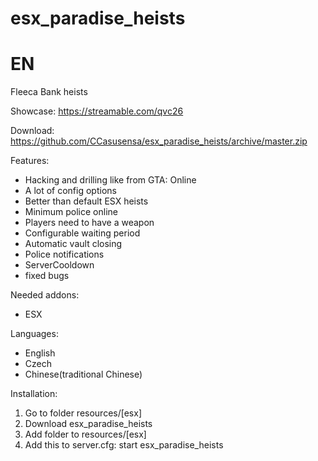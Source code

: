 # esx_paradise_heists

EN
===
Fleeca Bank heists

Showcase:
https://streamable.com/qvc26

Download:
https://github.com/CCasusensa/esx_paradise_heists/archive/master.zip

Features:
- Hacking and drilling like from GTA: Online
- A lot of config options
- Better than default ESX heists
- Minimum police online
- Players need to have a weapon
- Configurable waiting period
- Automatic vault closing
- Police notifications
- ServerCooldown
- fixed bugs

Needed addons:
- ESX

Languages:
- English
- Czech
- Chinese(traditional Chinese)

Installation:
1. Go to folder resources/[esx]
2. Download esx_paradise_heists
3. Add folder to resources/[esx]
4. Add this to server.cfg: start esx_paradise_heists
